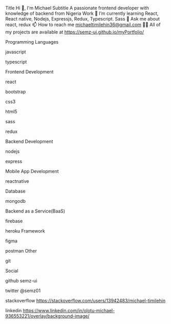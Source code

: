 Title
Hi 👋, I'm
Michael
Subtitle
A passionate frontend developer with knowledge of backend from Nigeria
Work
🌱 I’m currently learning
React, React native, Nodejs, Expressjs, Redux, Typescript. Sass
💬 Ask me about
react, redux
📫 How to reach me
michaeltimilehin36@gmail.com
👨‍💻 All of my projects are available at
https://semz-ui.github.io/myPortfolio/

Programming Languages


javascript

typescript


Frontend Development

react

bootstrap

css3

html5

sass

redux

Backend Development

nodejs

express

Mobile App Development


reactnative

Database

mongodb

Backend as a Service(BaaS)

firebase

heroku
Framework

figma

postman
Other

git

Social

github
semz-ui

twitter
@semz01

stackoverflow
https://stackoverflow.com/users/13942483/michael-timilehin

linkedin
https://www.linkedin.com/in/olotu-michael-936553221/overlay/background-image/
